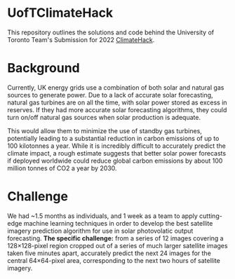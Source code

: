 # UofTClimateHack

This repository outlines the solutions and code behind the University of Toronto Team's Submission for 2022 [ClimateHack](https://climatehack.ai/).

# Background
Currently, UK energy grids use a combination of both solar and natural gas sources to generate power. Due to a lack of accurate solar forecasting, natural gas turbines are on all the time, with solar power stored as excess in reserves. If they had more accurate solar forecasting algorithms, they could turn on/off natural gas sources when solar production is adequate. 

This would allow them to minimize the use of standby gas turbines, potentially leading to a substantial reduction in carbon emissions of up to 100 kilotonnes a year. While it is incredibly difficult to accurately predict the climate impact, a rough estimate suggests that better solar power forecasts if deployed worldwide could reduce global carbon emissions by about 100 million tonnes of CO2 a year by 2030.

# Challenge
We had ~1.5 months as individuals, and 1 week as a team to apply cutting-edge machine learning techniques in order to develop the best satellite imagery prediction algorithm for use in solar photovolatic output forecasting. **The specific challenge:** from a series of 12 images covering a 128×128-pixel region cropped out of a series of much larger satellite images taken five minutes apart, accurately predict the next 24 images for the central 64×64-pixel area, corresponding to the next two hours of satellite imagery.
